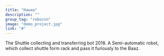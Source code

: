 ```yaml
---
title: "Hawaa"
description: ""
group_tag: "robocon"
image: "demo_project.jpg" 
link: "#"
---
```


The Shuttle collecting and transferring bot 2018. A Semi-automatic robot, which collect shuttle form rack and pass it furiously to the Baaz.
